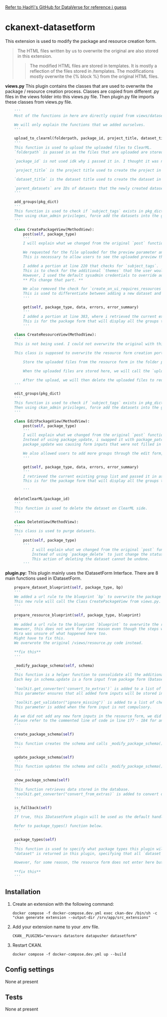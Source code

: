 [Refer to HaoYi's GitHub for DataVerse for reference i guess](https://github.com/ghy99/DataVerse)

# ckanext-datasetform

This extension is used to modify the package and resource creation form. 

>The HTML files written by us to overwrite the original are also stored in this extension. 
>>The modified HTML files are stored in templates. 
>>It is mostly a reflection of the files stored in /templates. 
>>The modifications mostly overwrite the {% block %} from the original HTML files. 

    
**views.py**
    This plugin contains the classes that are used to overwrite the package / resource creation process. Classes are copied from different .py files in the views folder into this views.py file. Then plugin.py file imports these classes from views.py file.
```python
    '''
    Most of the functions in here are directly copied from views/dataset.py and views/resource.py to ensure that the classes would work properly.

    We will only explain the functions that we added ourselves. 
    '''

    upload_to_clearml(folderpath, package_id, project_title, dataset_title, parent_datasets)
    '''
    This function is used to upload the uploaded files to ClearML. 
    `folderpath` is passed in as the files that are uploaded are stored inside the docker container in the filepath `folderpath`. We then upload the files by specifying the filepath for ClearML to retrieve and upload to the server. 

    `package_id` is not used idk why i passed it in. I thought it was necessary. 

    `project_title` is the project title used to create the project in ClearML. 

    `dataset_title` is the dataset title used to create the dataset in ClearML. 

    `parent_datasets` are IDs of datasets that the newly created dataset will inherit from. 
    '''

    add_groups(pkg_dict)
    '''
    This function is used to check if `subject_tags` exists in pkg_dict, parse through its value and add each value into `groups` in pkg_dict. 
    Then using ckan_admin privileges, force add the datasets into the groups (themes).
    '''

    class CreatePackageView(MethodView):
        post(self, package_type)
        '''
        I will explain what we changed from the original `post` function from dataset.py.

        We requested for the file uploaded for the preview parameter and created a resource for this preview. 
        This is necessary to allow users to see the uploaded preview that is used to describe the dataset.

        I added a portion at line 220 that checks for `subject_tags`. 
        This is to check for the additional `themes` that the user would want this dataset to be added to. 
        However, I used the default sysadmin credentials to override adding the dataset to groups (themes) as I could not use IAuthFunction to override that process. 
        ** Pls change that part. **

        We also removed the check for `create_on_ui_requires_resources`, instead referring to the parameter `new_or_existing` passed in through `pkg_dict`.
        This is used to differentiate between adding a new dataset and referencing an old dataset from ClearML. 
        '''

        get(self, package_type, data, errors, error_summary)
        '''
        I added a portion at line 383, where i retrieved the current existing group list and passed it in as groupList.
        This is for the package form that will display all the groups that user will want to add the current dataset into.
        '''

    class CreateResourceView(MethodView):
    '''
    This is not being used. I could not overwrite the original with this as it gave me some issues about being unable to overwrite existing URL points. 

    This class is supposed to overwrite the resource form creation portion, but it is not being called. What it is supposed to do is:

        Store the uploaded files from the resource form in the folder path `/var/lib/ckan/default`.

        When the uploaded files are stored here, we will call the `upload_to_clearml` function to upload the files to ClearML. 

        After the upload, we will then delete the uploaded files to reduce space wastage. 
    '''

    edit_groups(pkg_dict)
    '''
    This function is used to check if `subject_tags` exists in pkg_dict, parse through its value and add each value into `groups` in pkg_dict. 
    Then using ckan_admin privileges, force add the datasets into the groups (themes).
    '''

    class EditPackageView(MethodView):
        post(self, package_type)
        '''
        I will explain what we changed from the original `post` function from dataset.py.
        Instead of using package_update, i swapped it with package_patch.
        package_update was causing form inputs that were not filled in to be deleted. 

        We also allowed users to add more groups through the edit form, and add new resources for preview.
        '''

        get(self, package_type, data, errors, error_summary)
        '''
        I retrieved the current existing group list and passed it in as groupList.
        This is for the package form that will display all the groups that user will want to add the current dataset into.

        '''

    deleteClearML(package_id)
    '''
    This function is used to delete the dataset on ClearML side.
    '''

    class DeleteView(MethodView):
    '''
    This class is used to purge datasets. 
    '''
        post(self, package_type)
        '''
            I will explain what we changed from the original `post` function from dataset.py.
            Instead of using `package_delete` to just change the status of the dataset from active to deleted, we use `dataset_purge` to delete the dataset completely. 
            This action of deleting the dataset cannot be undone. 
        '''
```

**plugin.py:**
    This plugin mainly uses the IDatasetForm Interface. There are 8 main functions used in IDatasetForm.
```python
    prepare_dataset_blueprint(self, package_type, bp)
    '''
    We added a url rule to the blueprint `bp` to overwrite the package creation process. 
    This new rule will call the Class CreatePackageView from views.py. 
    '''

    prepare_resource_blueprint(self, package_type, blueprint)
    '''
    We added a url rule to the blueprint `blueprint` to overwrite the resource creation.
    However, this does not work for some reason even though the steps were exactly the same as in prepare_dataset_blueprint. 
    Mira was unsure of what happened here too. 
    Might have to fix this. 
    We overwrote the original /views/resource.py code instead. 

    **fix this**
    '''

    _modify_package_schema(self, schema)
    '''
    This function is a helper function to consolidate all the additional parameters that we added into package schema. 
    Each key in schema.update is a form input from package form (Dataset creation).
    
    `toolkit.get_converter('convert_to_extras')` is added to a list of checklist that CKAN checks before storing it in the database. 
    This parameter ensures that all added form inputs will be stored inside the `extras` table.

    `toolkit.get_validator("ignore_missing")` is added to a list of checklist that CKAN checks before storing it in the database. 
    This parameter is added when the form input is not compulsory. 

    As we did not add any new form inputs in the resource form, we did not need to cast the schema to ['resources'] to store data in the resource table. 
    Please refer to the commented line of code in line 177 - 184 for an example of how to cast to the resource form. 
    '''

    create_package_schema(self)
    '''
    This function creates the schema and calls _modify_package_schema() to store values in the database.
    '''

    update_package_schema(self)
    '''
    This function updates the schema and calls _modify_package_schema() to update values in the database.
    '''

    show_package_schema(self)
    '''
    This function retrieves data stored in the database. 
    `toolkit.get_converter("convert_from_extras)` is added to convert data from the `extras` parameter to a key : value pair data_dict.
    '''

    is_fallback(self)
    '''
    If true, this IDatasetForm plugin will be used as the default handler for package types that are not handled by any other IDatasetForm plugin. 

    Refer to package_types() function below.
    '''

    package_types(self)
    '''
    This function is used to specify what package types this plugin will handle. 
    "dataset" is returned in this plugin, specifying that all `dataset` package types will be handled by this plugin. 

    However, for some reason, the resource form does not enter here but goes to the original default resource form. Not sure why this is happening. 
    
    **fix this**
    '''
```

## Installation

1. Create an extension with the following command:
   
   `docker compose -f docker-compose.dev.yml exec ckan-dev /bin/sh -c "ckan generate extension --output-dir /srv/app/src_extensions"`

2. Add your extension name to your .env file. 

   `CKAN__PLUGINS="envvars datastore datapusher datasetform"`

3. Restart CKAN. 

   `docker compose -f docker-compose.dev.yml up --build`


## Config settings

None at present


## Tests

None at present
